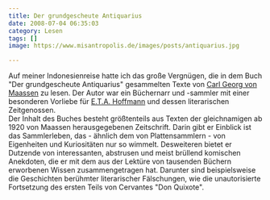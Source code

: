 ```yaml
---
title: Der grundgescheute Antiquarius
date: 2008-07-04 06:35:03
category: Lesen
tags: []
image: https://www.misantropolis.de/images/posts/antiquarius.jpg

---
```


Auf meiner Indonesienreise hatte ich das große Vergnügen, die in dem Buch "Der grundgescheute Antiquarius" gesammelten Texte von [Carl Georg von Maassen](http://de.wikipedia.org/wiki/Carl_Georg_von_Maassen) zu lesen. Der Autor war ein Büchernarr und -sammler mit einer besonderen Vorliebe für [E.T.A. Hoffmann](http://de.wikipedia.org/wiki/E._T._A._Hoffmann) und dessen literarischen Zeitgenossen.  
Der Inhalt des Buches besteht größtenteils aus Texten der gleichnamigen ab 1920 von Maassen herausgegebenen Zeitschrift. Darin gibt er Einblick ist das Sammlerleben, das - ähnlich dem von Plattensammlern - von Eigenheiten und Kuriositäten nur so wimmelt. Desweiteren bietet er Dutzende von interessanten, abstrusen und meist brüllend komischen Anekdoten, die er mit dem aus der Lektüre von tausenden Büchern erworbenen Wissen zusammengetragen hat. Darunter sind beispielsweise die Geschichten berühmter literarischer Fälschungen, wie die unautorisierte Fortsetzung des ersten Teils von Cervantes "Don Quixote".
